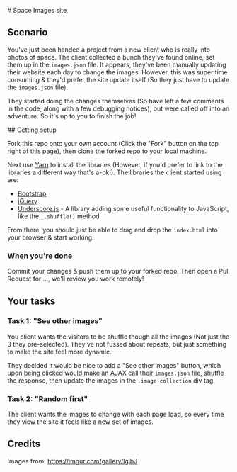 # Space Images site

## Scenario

You've just been handed a project from a new client who is really into photos of space. The client collected a bunch they've found online, set them up in the `images.json` file. It appears, they've been manually updating their website each day to change the images. However, this was super time consuming & they'd prefer the site update itself (So they just have to update the `images.json` file).

They started doing the changes themselves (So have left a few comments in the code, along with a few debugging notices), but were called off into an adventure. So it's up to you to finish the job! 

## Getting setup

Fork this repo onto your own account (Click the "Fork" button on the top right of this page), then clone the forked repo to your local machine.

Next use [Yarn](https://yarnpkg.com/en/docs/install) to install the libraries (However, if you'd prefer to link to the libraries a different way that's a-ok!). The libraries the client started using are:

 - [Bootstrap](https://getbootstrap.com/docs/4.2/getting-started/introduction/)
 - [jQuery](https://api.jquery.com/)
 - [Underscore.js](https://underscorejs.org/) - A library adding some useful functionality to JavaScript, like the `_.shuffle()` method.

From there, you should just be able to drag and drop the `index.html` into your browser & start working.

### When you're done

Commit your changes & push them up to your forked repo. Then open a Pull Request for ..., we'll review you work remotely!

## Your tasks

### Task 1: "See other images"

You client wants the visitors to be shuffle though all the images (Not just the 3 they pre-selected). They've not fussed about repeats, but just something to make the site feel more dynamic. 

They decided it would be nice to add a "See other images" button, which upon being clicked would make an AJAX call their `images.json` file, shuffle the response, then update the images in the `.image-collection` div tag.

### Task 2: "Random first"

The client wants the images to change with each page load, so every time they view the site it feels like a new set of images. 

## Credits

Images from: https://imgur.com/gallery/lgibJ

